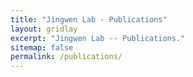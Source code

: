 ```yaml
---
title: "Jingwen Lab - Publications"
layout: gridlay
excerpt: "Jingwen Lab -- Publications."
sitemap: false
permalink: /publications/
---
```



